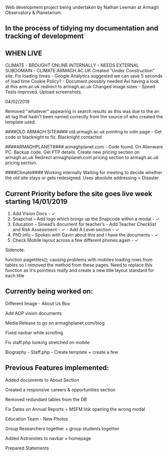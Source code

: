 Web development project being undertaken by Nathan Leeman at Armagh Observatory & Planetarium.

In the process of tidying my documentation and tracking of development
--------------------------------------------------------------------------


WHEN LIVE
----------------------------------
CLIMATE - BROUGHT ONLINE INTERNALLY - NEEDS EXTERNAL SUBDOMAIN - CLIMATE.ARMAGH.AC.UK
Created "Under Construction" site. 
Fix loading times - Google Analytics suggested we can save 5 seconds of load time
Cookie Policy? - Document possibly needed Avi having a look at this
arm.ac.uk redirect to armagh.ac.uk
Changed image sizes - Speed Tests improved. Upload screenshots.




04/02/2019

Removed "whatever" appearing in search results as this was due to the an alt tag that hadn't been named correctly from the source of who created the template used.

####OLD ARMAGH SITE####
old.armagh.ac.uk pointing to odin page - Get code or blacknight to fix.
Blacknight contacted

####ARMAGHPLANET####
armaghplanet.com - Code found. On Alienware PC. Backup code. Get FTP details.
Create new pricing section on armagh.ac.uk
Redirect armaghplanet.com pricing section to armagh.ac.uk pricing section.

####Climate####
Working internally
Waiting for meeting to decide whether the old site stays or gets redesigned.
Uses absolute addressing = Disaster

Current Priority before the site goes live week starting 14/01/2019
---------------------------------------------------------------------

1.	Add Vision Docs - ✓
2.	Snapchat – Add logo which brings up the Snapcode within a modal - ✓
3.	Education – Sinead’s document for teacher’s - Add Teacher Checklist and Risk Assessment - ✓
              - Add A Level section - ✓
4.	PhD info – Spoken with Gavin about this and I have the documents - ✓
5.  Check Mobile layout across a few different phones again - ✓

Sidenote:

function pagetitles();
causing problems with mobiles loading rows from tables so I removed the method from these pages. Need to replace this function as it's pointless really and create a new title layout standard for each title

Currently being worked on:
--------------------------------
Different Image - About Us Box

Add AOP vision documents

Media Release to go on armaghplanet.com/blog

Fixed navbar while scrolling

Fix staff.php looking stretched on mobile

Biography - Staff.php - Create template + create a few

Previous Features implemented:
--------------------------------
Added documents to About Section

Created a responsive careers & opportunities section 

Removed redundant tables from the DB 

Fix Dates on Annual Reports + MSFM link opening the wrong modal 

Education Team - New Photos

Group Researchers together + group students together

Added Astronotes to navbar + homepage

Prepared Statements

